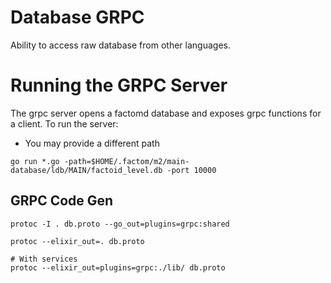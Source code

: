 # Database GRPC

Ability to access raw database from other languages.

# Running the GRPC Server

The grpc server opens a factomd database and exposes grpc functions for a client. To run the server:
 - You may provide a different path

```
go run *.go -path=$HOME/.factom/m2/main-database/ldb/MAIN/factoid_level.db -port 10000
```

## GRPC Code Gen

```
protoc -I . db.proto --go_out=plugins=grpc:shared
```

```
protoc --elixir_out=. db.proto

# With services
protoc --elixir_out=plugins=grpc:./lib/ db.proto
```